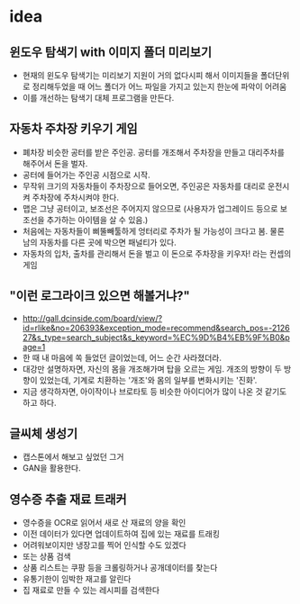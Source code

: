 # idea

## 윈도우 탐색기 with 이미지 폴더 미리보기
- 현재의 윈도우 탐색기는 미리보기 지원이 거의 없다시피 해서 이미지들을 폴더단위로 정리해두었을 때 어느 폴더가 어느 파일을 가지고 있는지 한눈에 파악이 어려움
- 이를 개선하는 탐색기 대체 프로그램을 만든다. 

## 자동차 주차장 키우기 게임
- 폐차장 비슷한 공터를 받은 주인공. 공터를 개조해서 주차장을 만들고 대리주차를 해주어서 돈을 벌자.
- 공터에 들어가는 주인공 시점으로 시작.
- 무작위 크기의 자동차들이 주차장으로 들어오면, 주인공은 자동차를 대리로 운전시켜 주차장에 주차시켜야 한다.
- 맵은 그냥 공터이고, 보조선은 주어지지 않으므로 (사용자가 업그레이드 등으로 보조선을 추가하는 아이템을 살 수 있음.)
- 처음에는 자동차들이 삐뚤빼툴하게 엉터리로 주차가 될 가능성이 크다고 봄. 물론 남의 자동차를 다른 곳에 박으면 패널티가 있다.
- 자동차의 입차, 출차를 관리해서 돈을 벌고 이 돈으로 주차장을 키우자! 라는 컨셉의 게임

## "이런 로그라이크 있으면 해볼거냐?"
 - http://gall.dcinside.com/board/view/?id=rlike&no=206393&exception_mode=recommend&search_pos=-212627&s_type=search_subject&s_keyword=%EC%9D%B4%EB%9F%B0&page=1
 - 한 때 내 마음에 쏙 들었던 글이었는데, 어느 순간 사라졌더라.
 - 대강만 설명하자면, 자신의 몸을 개조해가며 탑을 오르는 게임. 개조의 방향이 두 방향이 있었는데, 기계로 치환하는 '개조'와 몸의 일부를 변화시키는 '진화'.
 - 지금 생각하자면, 아이작이나 브로타토 등 비슷한 아이디어가 많이 나온 것 같기도 하고 하다.
 
## 글씨체 생성기
- 캡스톤에서 해보고 싶었던 그거
- GAN을 활용한다.

## 영수증 추출 재료 트래커
- 영수증을 OCR로 읽어서 새로 산 재료의 양을 확인
- 이전 데이터가 있다면 업데이트하여 집에 있는 재료를 트래킹
- 어려워보이지만 냉장고를 찍어 인식할 수도 있겠다
- 또는 상품 검색
- 상품 리스트는 쿠팡 등을 크롤링하거나 공개데이터를 찾는다
- 유통기한이 임박한 재고를 알린다
- 집 재료로 만들 수 있는 레시피를 검색한다
